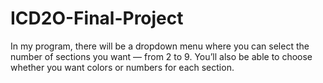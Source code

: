 # ICD2O-Final-Project
In my program, there will be a dropdown menu where you can select the number of sections you want — from 2 to 9. You’ll also be able to choose whether you want colors or numbers for each section.